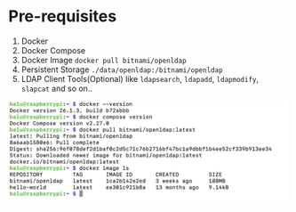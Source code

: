 # Pre-requisites

1. Docker
2. Docker Compose
3. Docker Image `docker pull bitnami/openldap`
4. Persistent Storage `./data/openldap:/bitnami/openldap`
5. LDAP Client Tools(Optional) like `ldapsearch`, `ldapadd`, `ldapmodify`, `slapcat` and so on..

![Open LDAP Containerisation](https://github.com/jinnabaalu/openldap-tutorial/blob/main/screenshots/prereq.png)
